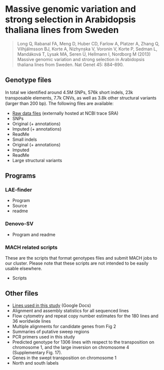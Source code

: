 # Massive genomic variation and strong selection in Arabidopsis thaliana lines from Sweden

> Long Q, Rabanal FA, Meng D, Huber CD, Farlow A, Platzer A, Zhang Q, Vilhjálmsson BJ, Korte A, Nizhynska V, Voronin V, Korte P, Sedman L, Mandáková T, Lysak MA, Seren Ü, Hellmann I, Nordborg M (2013) Massive genomic variation and strong selection in Arabidopsis thaliana lines from Sweden. Nat Genet 45: 884–890.

 
## Genotype files

In total we identiﬁed around 4.5M SNPs, 576k short indels, 23k transposable elements, 7.7k CNVs, as well as 3.8k other structural variants (larger than 200 bp). The following ﬁles are available:

* [Raw data files](http://www.ncbi.nlm.nih.gov/Traces/sra/sra.cgi?cmd=search_obj&m=&s=&term=SRP012869&go=Search) (externally hosted at NCBI trace SRA)
* SNPs
 * Original (+ annotations)
 * Imputed (+ annotations)
 * ReadMe
* Small indels
 * Original (+ annotations)
 * Imputed
 * ReadMe
* Large structural variants


## Programs

### LAE-finder

* Program
* Source
* readme

### Denovo-SV

* Program and readme

### MACH related scripts

These are the scripts that format genotypes files and submit MACH jobs to our cluster. Please note that these scripts are not intended to be easily usable elsewhere.

* Scripts


## Other files

* [Lines used in this study](https://www.google.com/fusiontables/DataSource?docid=1G500e9BsyalkbxWyyzrXlUa7odlwRGqUkf_k7h0#rows:id=1) (Google Docs)
* Alignment and assembly statistics for all sequenced lines
* Flow cytometry and repeat copy number estimates for the 180 lines and 36 worldwide lines
* Multiple alignments for candidate genes from Fig 2
* Summaries of putative sweep regions
* PCR primers used in this study
* Predicted genotype for 1306 lines with respect to the transposition on chromosome 1, and the large inversion on chromosome 4 (Supplementary Fig. 17).
* Genes in the swept transposition on chromosome 1
* North and south labels

